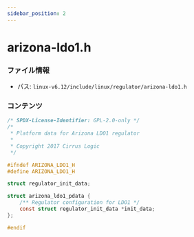 ```yaml
---
sidebar_position: 2
---
```

# arizona-ldo1.h

### ファイル情報

- パス: `linux-v6.12/include/linux/regulator/arizona-ldo1.h`

### コンテンツ

```h
/* SPDX-License-Identifier: GPL-2.0-only */
/*
 * Platform data for Arizona LDO1 regulator
 *
 * Copyright 2017 Cirrus Logic
 */

#ifndef ARIZONA_LDO1_H
#define ARIZONA_LDO1_H

struct regulator_init_data;

struct arizona_ldo1_pdata {
	/** Regulator configuration for LDO1 */
	const struct regulator_init_data *init_data;
};

#endif

```
